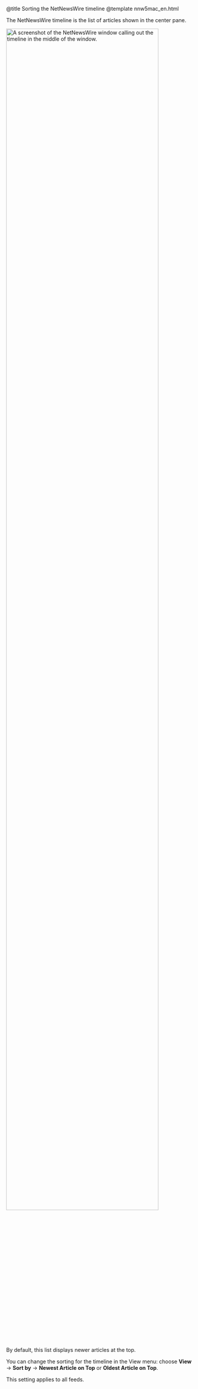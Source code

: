 @title Sorting the NetNewsWire timeline
@template nnw5mac_en.html

The NetNewsWire timeline is the list of articles shown in the center pane.

<img src="../../../images/mac-en-main_window_timeline.png"
     alt="A screenshot of the NetNewsWire window calling out the timeline in the middle of the window."
     class="centeredImage"
     style="width: 90%;" />

By default, this list displays newer articles at the top.

You can change the sorting for the timeline in the View menu: choose **View** → **Sort by** → **Newest Article on Top** or **Oldest Article on Top**.

This setting applies to all feeds.